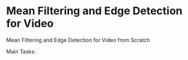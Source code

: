 # Mean Filtering and Edge Detection for Video
Mean Filtering and Edge Detection for Video from Scratch

Main Tasks:
